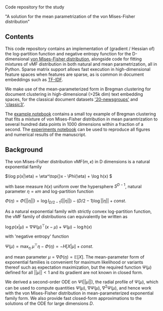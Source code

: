 Code repository for the study

"A solution for the mean parametrization of the von Mises-Fisher distribution"

## Contents

This code repository contains an implementation of (gradient / Hessian of) the log-partition function and negative entropy function for the D-dimensional [von Mises-Fisher distribution](https://en.wikipedia.org/wiki/Von_Mises%E2%80%93Fisher_distribution), alongside code for fitting mixtures of vMF distribution in both natural and mean parametrization, all in Python. Sparse matrix support allows fast execution in high-dimensional feature spaces when features are sparse, as is common in document embeddings such as [TF-IDF](https://en.wikipedia.org/wiki/Tf%E2%80%93idf).   

We make use of the mean-parameterized form in Bregman clustering for document clustering in high-dimensional (>25k dim) text embedding spaces, for the classical document datasets ['20-newsgroups'](https://scikit-learn.org/0.19/datasets/twenty_newsgroups.html) and ['classic3'](http://ir.dcs.gla.ac.uk/resources/test_collections/).

The [example notebook](https://github.com/vmf-negentropy/vmf-negentropy/blob/master/example_bregman_clustering.ipynb) contains a small toy example of Bregman clustering that fits a mixture of von Mises-Fisher distribution in mean paramtrization to several hundred data points in $1000$ dimensions within a fraction of a second. 
The [experiments notebook](https://github.com/vmf-negentropy/vmf-negentropy/blob/master/experiments.ipynb) can be used to reproduce all figures and numerical results of the manuscript.


## Background

The von Mises-Fisher distribution vMF($m, \kappa)$ in D dimensions is a natural exponential family 

$\log p(x|\eta) = \eta^\top{}x - \Phi(\eta) + \log h(x) $

with base measure $h(x)$ uniform over the hypersphere $S^{D-1}$, natural parameter $\eta = \kappa m$ and log-partition function

$\Phi(\eta) = \Phi(||\eta||) = \log I_{D/2−1}(||\eta||) − (D/2 − 1) \log ||\eta|| + const.$

As a natural exponential family with strictly convex log-partition function, the vMF family of distributions can equivalently be written as 

$\log p(x|\mu) = \nabla{}\Psi(\mu)^\top{}(x - \mu) + \Psi(\mu) - \log h(x)$

with 'negative entropy' function 

$\Psi(\mu) = \max_\eta \ \mu^\top\eta - \Phi(\eta) = - H[X|\mu] + const.$ 

and mean parameter $\mu = \nabla\Phi(\eta) = \mathbb{E}[X]$. 
The mean-parameter form of exponential families is convenient for maximum likelihood or variants thereof such as expectation maximization, but the required function $\Psi(\mu)$ defined for all $||\mu|| < 1$ and its gradient are not known in closed form.

We derived a second-order ODE on $\Psi(||\mu||)$, the radial profile of $\Psi(\mu)$, which can be used to compute quantities $\Psi(\mu)$, $\nabla\Psi(\mu)$, $\nabla^2\Psi(\mu)$, and hence work with the von Mises-Fisher distribution in mean-parameterized exponential family form. We also provide fast closed-form approximations to the solutions of the ODE for large dimensions $D$.  
